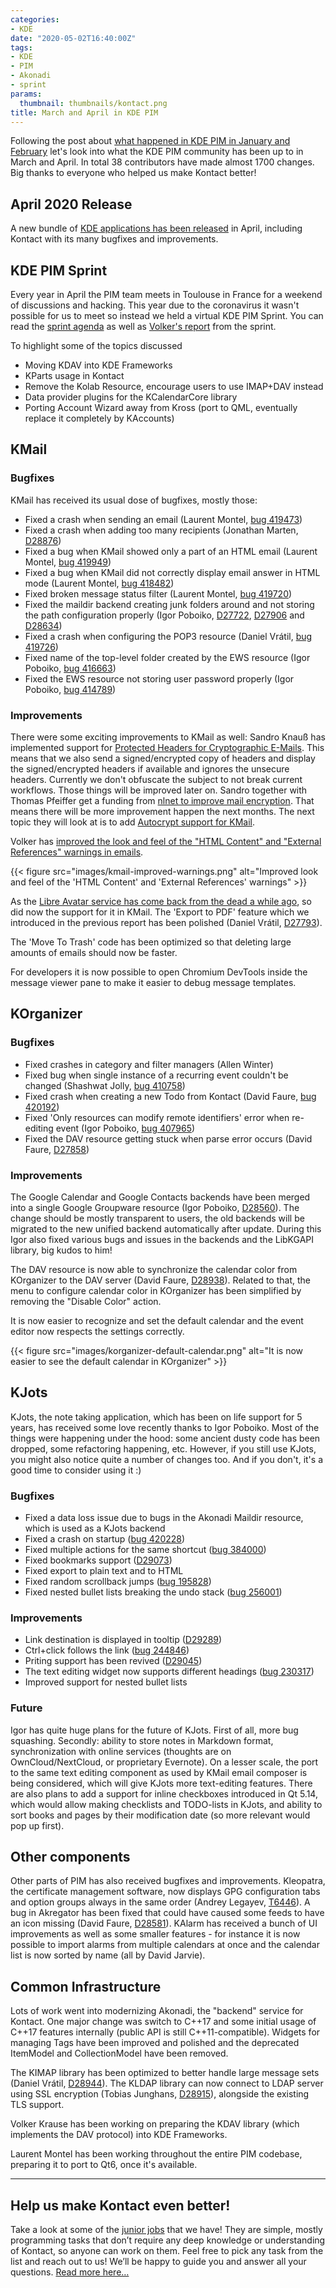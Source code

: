 ```yaml
---
categories:
- KDE
date: "2020-05-02T16:40:00Z"
tags:
- KDE
- PIM
- Akonadi
- sprint
params:
  thumbnail: thumbnails/kontact.png
title: March and April in KDE PIM
---
```

Following the post about [what happened in KDE PIM in January and February][jan-feb-blog]
let's look into what the KDE PIM community has been up to in March and April. In total 38
contributors have made almost 1700 changes. Big thanks to everyone who helped us make Kontact
better!

## April 2020 Release

A new bundle of [KDE applications has been released][release-notes] in April, including Kontact
with its many bugfixes and improvements. 

## KDE PIM Sprint

Every year in April the PIM team meets in Toulouse in France for a weekend of discussions and
hacking. This year due to the coronavirus it wasn't possible for us to meet so instead we held
a virtual KDE PIM Sprint. You can read the [sprint agenda][pim-sprint-agenda] as well as
[Volker's report][pim-sprint-volker] from the sprint.

To highlight some of the topics discussed

* Moving KDAV into KDE Frameworks
* KParts usage in Kontact
* Remove the Kolab Resource, encourage users to use IMAP+DAV instead
* Data provider plugins for the KCalendarCore library
* Porting Account Wizard away from Kross (port to QML, eventually replace it completely by KAccounts)

## KMail

### Bugfixes

KMail has received its usual dose of bugfixes, mostly those:

* Fixed a crash when sending an email (Laurent Montel, [bug 419473][bug419473])
* Fixed a crash when adding too many recipients (Jonathan Marten, [D28876][D28876])
* Fixed a bug when KMail showed only a part of an HTML email (Laurent Montel, [bug 419949][bug419949])
* Fixed a bug when KMail did not correctly display email answer in HTML mode (Laurent Montel, [bug 418482][bug418482])
* Fixed broken message status filter (Laurent Montel, [bug 419720][bug419720])
* Fixed the maildir backend creating junk folders around and not storing the path configuration properly (Igor Poboiko, [D27722][D27722], [D27906][D27906] and [D28634][D28634])
* Fixed a crash when configuring the POP3 resource (Daniel Vrátil, [bug 419726][bug419726])
* Fixed name of the top-level folder created by the EWS resource (Igor Poboiko, [bug 416663][bug416663])
* Fixed the EWS resource not storing user password properly (Igor Poboiko, [bug 414789][bug414789])

### Improvements

There were some exciting improvements to KMail as well: Sandro Knauß has implemented support for
[Protected Headers for Cryptographic E-Mails][rfcdraft]. This means that we also send a signed/encrypted
copy of headers and display the signed/encrypted headers if available and ignores the unsecure 
headers. Currently we don't obfuscate the subject to not break current workflows. Those things
will be improved later on. Sandro together with Thomas Pfeiffer get a funding from [nlnet to improve 
mail encryption][nlnet]. That means there will be more improvement happen the next months. The next
topic they will look at is to add [Autocrypt support for KMail][T8408].

Volker has [improved the look and feel of the "HTML Content" and "External References" warnings
in emails][D27761].

{{< figure src="images/kmail-improved-warnings.png" alt="Improved look and feel of the 'HTML Content' and 'External References' warnings" >}}

As the [Libre Avatar service has come back from the dead a while ago][libravatar-fedora], so did now
the support for it in KMail. The 'Export to PDF' feature which we introduced in the previous report
has been polished (Daniel Vrátil, [D27793][D27793]).

The 'Move To Trash' code has been optimized so that deleting large amounts of emails should now be
faster.

For developers it is now possible to open Chromium DevTools inside the message viewer pane to make it
easier to debug message templates.

## KOrganizer

### Bugfixes

* Fixed crashes in category and filter managers (Allen Winter)
* Fixed bug when single instance of a recurring event couldn't be changed (Shashwat Jolly, [bug 410758][bug410758])
* Fixed crash when creating a new Todo from Kontact (David Faure, [bug 420192][bug420192])
* Fixed 'Only resources can modify remote identifiers' error when re-editing event (Igor Poboiko, [bug 407965][bug407965])
* Fixed the DAV resource getting stuck when parse error occurs (David Faure, [D27858][D27858])

### Improvements

The Google Calendar and Google Contacts backends have been merged into a single Google Groupware
resource (Igor Poboiko, [D28560][D28560]). The change should be mostly transparent to users, the old
backends will be migrated to the new unified backend automatically after update. During this Igor also
fixed various bugs and issues in the backends and the LibKGAPI library, big kudos to him!

The DAV resource is now able to synchronize the calendar color from KOrganizer to the DAV server
(David Faure, [D28938][D28938]). Related to that, the menu to configure calendar color in KOrganizer
has been simplified by removing the "Disable Color" action.

It is now easier to recognize and set the default calendar and the event editor now respects the
settings correctly.

{{< figure src="images/korganizer-default-calendar.png" alt="It is now easier to see the default calendar in KOrganizer" >}}

## KJots

KJots, the note taking application, which has been on life support for 5 years, has received some
love recently thanks to Igor Poboiko. Most of the things were happening under the hood: some ancient
dusty code has been dropped, some refactoring happening, etc. However, if you still use KJots, you might
also notice quite a number of changes too. And if you don't, it's a good time to consider using it :)

### Bugfixes

* Fixed a data loss issue due to bugs in the Akonadi Maildir resource, which is used as a KJots backend
* Fixed a crash on startup ([bug 420228][bug420228])
* Fixed multiple actions for the same shortcut ([bug 384000][bug384000])
* Fixed bookmarks support ([D29073][D29073])
* Fixed export to plain text and to HTML
* Fixed random scrollback jumps ([bug 195828][bug195828])
* Fixed nested bullet lists breaking the undo stack ([bug 256001][bug256001])

### Improvements

* Link destination is displayed in tooltip ([D29289][D29289])
* Ctrl+click follows the link ([bug 244846][bug244846])
* Priting support has been revived ([D29045][D29045])
* The text editing widget now supports different headings ([bug 230317][bug230317])
* Improved support for nested bullet lists

### Future

Igor has quite huge plans for the future of KJots. First of all, more bug squashing. Secondly: ability
to store notes in Markdown format, synchronization with online services (thoughts are on OwnCloud/NextCloud,
or proprietary Evernote). On a lesser scale, the port to the same text editing component as used by KMail 
email composer is being considered, which will give KJots more text-editing features. There are also plans
to add a support for inline checkboxes introduced in Qt 5.14, which would allow making checklists and
TODO-lists in KJots, and ability to sort books and pages by their modification date
(so more relevant would pop up first).


## Other components

Other parts of PIM has also received bugfixes and improvements. Kleopatra, the certificate management
software, now displays GPG configuration tabs and option groups always in the same order (Andrey Legayev,
[T6446][T6446]). A bug in Akregator has been fixed  that could have caused some feeds to have an icon
missing (David Faure, [D28581][D28581]). KAlarm has received a bunch of UI improvements as well as some
smaller features - for instance it is now possible to import alarms from multiple calendars at once
and the calendar list is now sorted by name (all by David Jarvie).


## Common Infrastructure

Lots of work went into modernizing Akonadi, the "backend" service for Kontact. One
major change was switch to C++17 and some initial usage of C++17 features internally
(public API is still C++11-compatible). Widgets for managing Tags have been improved
and polished and the deprecated ItemModel and CollectionModel have been removed.

The KIMAP library has been optimized to better handle large message sets (Daniel Vrátil,
[D28944][D28944]). The KLDAP library can now connect to LDAP server using SSL encryption
(Tobias Junghans, [D28915][D28915]), alongside the existing TLS support.

Volker Krause has been working on preparing the KDAV library (which implements the DAV
protocol) into KDE Frameworks.

Laurent Montel has been working throughout the entire PIM codebase, preparing it to port
to Qt6, once it's available.

---

## Help us make Kontact even better!
Take a look at some of the [junior jobs][junior-jobs] that we have! They are simple, mostly
programming tasks that don’t require any deep knowledge or understanding of Kontact, so anyone
can work on them. Feel free to pick any task from the list and reach out to us! We’ll be happy
to guide you and answer all your questions. [Read more here…][junior-jobs-blog]


[jan-feb-blog]: https://www.dvratil.cz/2020/02/january-and-february-in-kde-pim/
[release-notes]: https://kde.org/announcements/releases/2020-04-apps-update/
[pim-sprint-agenda]: https://community.kde.org/Sprints/PIM/2020
[pim-sprint-volker]: https://volkerkrause.eu/2020/04/07/kde-pim-sprint-april-2020.html
[bug195828]: https://bugs.kde.org?show_bug.cgi?id=195828
[bug230317]: https://bugs.kde.org?show_bug.cgi?id=230317
[bug244846]: https://bugs.kde.org?show_bug.cgi?id=244846
[bug256001]: https://bugs.kde.org?show_bug.cgi?id=256001
[bug384000]: https://bugs.kde.org?show_bug.cgi?id=384000
[bug407965]: https://bugs.kde.org/show_bug.cgi?id=407965
[bug410758]: https://bugs.kde.org/show_bug.cgi?id=410758
[bug414789]: https://bugs.kde.org/show_bug.cgi?id=414789
[bug416306]: https://bugs.kde.org/show_bug.cgi?id=416306
[bug416663]: https://bugs.kde.org/show_bug.cgi?id=416663
[bug418482]: https://bugs.kde.org/show_bug.cgi?id=418482
[bug419448]: https://bugs.kde.org/show_bug.cgi?id=419448
[bug419473]: https://bugs.kde.org/show_bug.cgi?id=419473
[bug419720]: https://bugs.kde.org/show_bug.cgi?id=419720
[bug419726]: https://bugs.kde.org/show_bug.cgi?id=419726
[bug419949]: https://bugs.kde.org/show_bug.cgi?id=419949
[bug420192]: https://bugs.kde.org/show_bug.cgi?id=420192
[bug420228]: https://bugs.kde.org?show_bug.cgi?id=420228
[D27722]: https://phabricator.kde.org/D27722
[D27761]: https://phabricator.kde.org/D27761
[D27793]: https://phabricator.kde.org/D27793
[D27858]: https://phabricator.kde.org/D27858
[D27906]: https://phabricator.kde.org/D27906
[D28560]: https://phabricator.kde.org/D28560
[D28581]: https://phabricator.kde.org/D28581
[D28634]: https://phabricator.kde.org/D28634
[D28876]: https://phabricator.kde.org/D28876
[D28915]: https://phabricator.kde.org/D28915
[D28938]: https://phabricator.kde.org/D28938
[D28944]: https://phabricator.kde.org/D28944
[D29045]: https://phabricator.kde.org/D29045
[D29073]: https://phabricator.kde.org/D29073
[D29289]: https://phabricator.kde.org/D29289
[T742]: https://phabricator.kde.org/T742
[T6446]: https://phabricator.kde.org/T6446
[T8408]: https://phabricator.kde.org/T8408

[rfcdraft]: https://datatracker.ietf.org/doc/draft-autocrypt-lamps-protected-headers/
[nlnet]: https://nlnet.nl/project/Kmail-Encryption/

[junior-jobs]: https://phabricator.kde.org/tag/kde_pim_junior_jobs
[junior-jobs-blog]: /2018/08/kde-pim-junior-jobs-are-opened

[libravatar-fedora]: https://fedoramagazine.org/libravatar-has-a-new-home/

